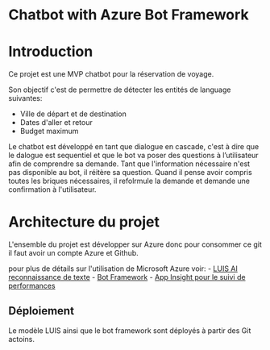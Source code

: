 # Chatbot with Azure Bot Framework

# Introduction

Ce projet est une MVP chatbot pour la réservation de voyage.

Son objectif c'est de permettre de détecter les entités de language suivantes: 
- Ville de départ et de destination
- Dates d'aller et retour
- Budget maximum

Le chatbot est développé en tant que dialogue en cascade,  c'est à dire que le dalogue est sequentiel et que le bot va poser des questions à l’utilisateur afin de comprendre sa demande. Tant que l'information nécessaire n'est pas disponible au bot, il réitère sa question. Quand il pense avoir compris toutes les briques nécessaires, il refolrmule la demande et demande une confirmation à l'utilisateur.


# Architecture du projet

L'ensemble du projet est développer sur Azure donc pour consommer ce git il faut avoir un compte Azure et Github.

pour plus de détails sur l'utilisation de Microsoft Azure voir:
    - [LUIS AI reconnaissance de texte](https://docs.microsoft.com/fr-fr/azure/cognitive-services/luis/)
    - [Bot Framework](https://docs.microsoft.com/fr-fr/azure/bot-service/index-bf-sdk?view=azure-bot-service-4.0)
    - [App Insight pour le suivi de performances](https://docs.microsoft.com/fr-fr/azure/azure-monitor/app/app-insights-overview)

## Déploiement 

Le modèle LUIS ainsi que le bot framework sont déployés à partir des Git actoins.